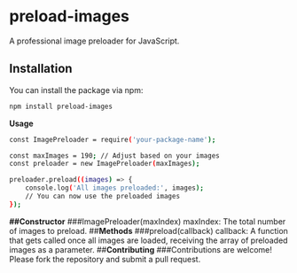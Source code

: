 # preload-images

A professional image preloader for JavaScript.

## Installation

You can install the package via npm:

```bash
npm install preload-images
```
**Usage**
```bash
const ImagePreloader = require('your-package-name');

const maxImages = 190; // Adjust based on your images
const preloader = new ImagePreloader(maxImages);

preloader.preload((images) => {
    console.log('All images preloaded:', images);
    // You can now use the preloaded images
});

```
**##Constructor**
###ImagePreloader(maxIndex)
maxIndex: The total number of images to preload.
##**Methods**
###preload(callback)
callback: A function that gets called once all images are loaded, receiving the array of preloaded images as a parameter.
##**Contributing**
###Contributions are welcome! Please fork the repository and submit a pull request.
